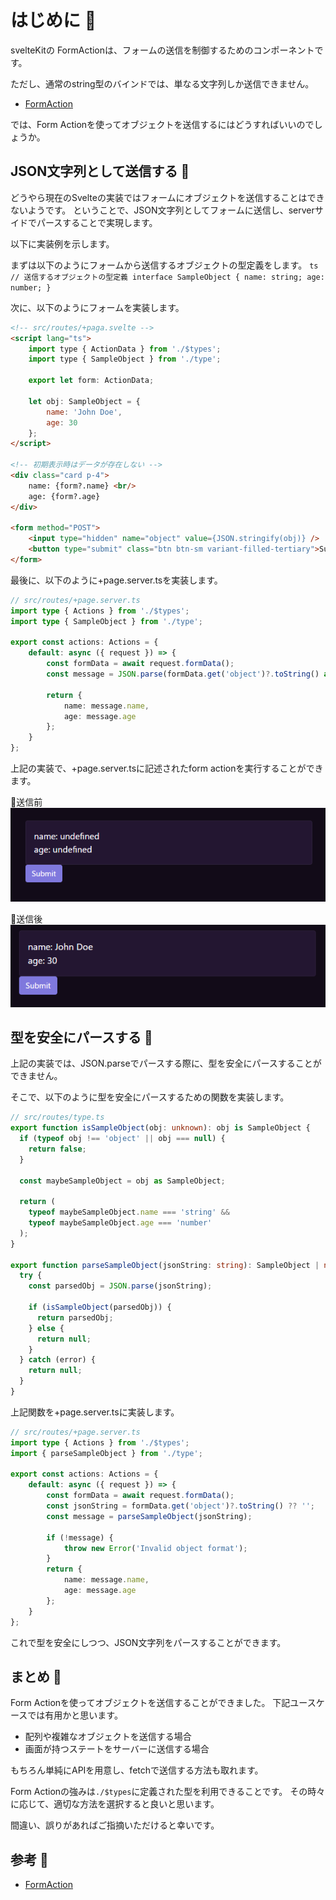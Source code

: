 <!--
title:   SvelteKitのForm Actionでオブジェクトを送信する
tags:    Svelte,SvelteKit,TypeScript
private: false
-->
# はじめに 🐶

svelteKitの FormActionは、フォームの送信を制御するためのコンポーネントです。

ただし、通常のstring型のバインドでは、単なる文字列しか送信できません。
- [FormAction](https://kit.svelte.dev/docs/form-actions)

では、Form Actionを使ってオブジェクトを送信するにはどうすればいいのでしょうか。

## JSON文字列として送信する 🍉

どうやら現在のSvelteの実装ではフォームにオブジェクトを送信することはできないようです。
ということで、JSON文字列としてフォームに送信し、serverサイドでパースすることで実現します。

以下に実装例を示します。

まずは以下のようにフォームから送信するオブジェクトの型定義をします。
`ts
// 送信するオブジェクトの型定義
interface SampleObject {
  name: string;
  age: number;
}
`

次に、以下のようにフォームを実装します。

```html
<!-- src/routes/+paga.svelte -->
<script lang="ts">
	import type { ActionData } from './$types';
	import type { SampleObject } from './type';

	export let form: ActionData;

	let obj: SampleObject = {
		name: 'John Doe',
		age: 30
	};
</script>

<!-- 初期表示時はデータが存在しない -->
<div class="card p-4">
	name: {form?.name} <br/>
	age: {form?.age}
</div>

<form method="POST">
	<input type="hidden" name="object" value={JSON.stringify(obj)} />
	<button type="submit" class="btn btn-sm variant-filled-tertiary">Submit</button>
</form>

```

最後に、以下のように+page.server.tsを実装します。

```ts
// src/routes/+page.server.ts
import type { Actions } from './$types';
import type { SampleObject } from './type';

export const actions: Actions = {
	default: async ({ request }) => {
		const formData = await request.formData();
		const message = JSON.parse(formData.get('object')?.toString() as string) as SampleObject;

		return {
			name: message.name,
			age: message.age
		};
	}
};
```

上記の実装で、+page.server.tsに記述されたform actionを実行することができます。

🔽送信前
![Before request](before.png)

🔽送信後
![After request](after.png)

## 型を安全にパースする 📌

上記の実装では、JSON.parseでパースする際に、型を安全にパースすることができません。

そこで、以下のように型を安全にパースするための関数を実装します。

```ts
// src/routes/type.ts
export function isSampleObject(obj: unknown): obj is SampleObject {
  if (typeof obj !== 'object' || obj === null) {
    return false;
  }

  const maybeSampleObject = obj as SampleObject;

  return (
    typeof maybeSampleObject.name === 'string' &&
    typeof maybeSampleObject.age === 'number'
  );
}

export function parseSampleObject(jsonString: string): SampleObject | null {
  try {
    const parsedObj = JSON.parse(jsonString);

    if (isSampleObject(parsedObj)) {
      return parsedObj;
    } else {
      return null;
    }
  } catch (error) {
    return null;
  }
}

```

上記関数を+page.server.tsに実装します。

```ts
// src/routes/+page.server.ts
import type { Actions } from './$types';
import { parseSampleObject } from './type';

export const actions: Actions = {
	default: async ({ request }) => {
		const formData = await request.formData();
		const jsonString = formData.get('object')?.toString() ?? '';
		const message = parseSampleObject(jsonString);

		if (!message) {
			throw new Error('Invalid object format');
		}
		return {
			name: message.name,
			age: message.age
		};
	}
};
```

これで型を安全にしつつ、JSON文字列をパースすることができます。

## まとめ 🦀

Form Actionを使ってオブジェクトを送信することができました。
下記ユースケースでは有用かと思います。

- 配列や複雑なオブジェクトを送信する場合
- 画面が持つステートをサーバーに送信する場合

もちろん単純にAPIを用意し、fetchで送信する方法も取れます。

Form Actionの強みは`./$types`に定義された型を利用できることです。
その時々に応じて、適切な方法を選択すると良いと思います。

間違い、誤りがあればご指摘いただけると幸いです。

## 参考 🏺

- [FormAction](https://kit.svelte.dev/docs/form-actions)